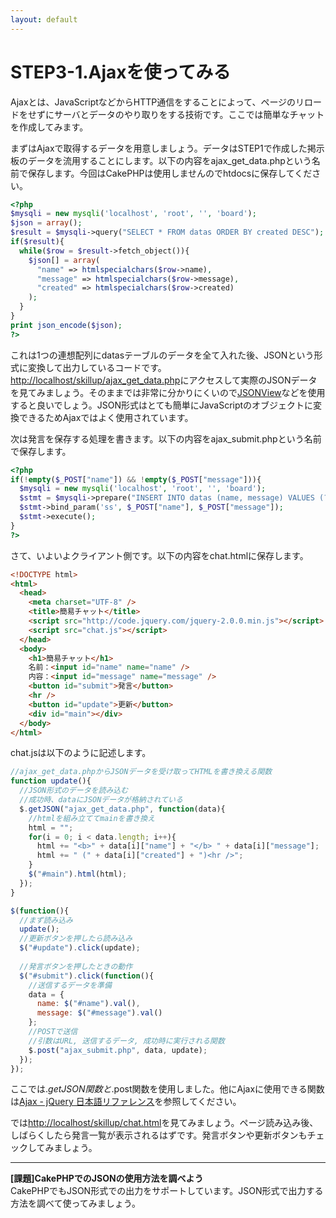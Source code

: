 ```yaml
---
layout: default
---
```

# STEP3-1.Ajaxを使ってみる

Ajaxとは、JavaScriptなどからHTTP通信をすることによって、ページのリロードをせずにサーバとデータのやり取りをする技術です。ここでは簡単なチャットを作成してみます。

まずはAjaxで取得するデータを用意しましょう。データはSTEP1で作成した掲示板のデータを流用することにします。以下の内容をajax_get_data.phpという名前で保存します。今回はCakePHPは使用しませんのでhtdocsに保存してください。

```php
<?php
$mysqli = new mysqli('localhost', 'root', '', 'board');
$json = array();
$result = $mysqli->query("SELECT * FROM datas ORDER BY created DESC");
if($result){
  while($row = $result->fetch_object()){
    $json[] = array(
      "name" => htmlspecialchars($row->name),
      "message" => htmlspecialchars($row->message),
      "created" => htmlspecialchars($row->created)
    );
  }
}
print json_encode($json);
?>
```

これは1つの連想配列にdatasテーブルのデータを全て入れた後、JSONという形式に変換して出力しているコードです。[http://localhost/skillup/ajax_get_data.php](http://localhost/skillup/ajax_get_data.php)にアクセスして実際のJSONデータを見てみましょう。そのままでは非常に分かりにくいので[JSONView](https://chrome.google.com/webstore/detail/jsonview/chklaanhfefbnpoihckbnefhakgolnmc)などを使用すると良いでしょう。JSON形式はとても簡単にJavaScriptのオブジェクトに変換できるためAjaxではよく使用されています。

次は発言を保存する処理を書きます。以下の内容をajax_submit.phpという名前で保存します。

```php
<?php
if(!empty($_POST["name"]) && !empty($_POST["message"])){
  $mysqli = new mysqli('localhost', 'root', '', 'board');
  $stmt = $mysqli->prepare("INSERT INTO datas (name, message) VALUES (?, ?)");
  $stmt->bind_param('ss', $_POST["name"], $_POST["message"]);
  $stmt->execute();
}
?>
```

さて、いよいよクライアント側です。以下の内容をchat.htmlに保存します。

```html
<!DOCTYPE html>
<html>
  <head>
    <meta charset="UTF-8" />
    <title>簡易チャット</title>
    <script src="http://code.jquery.com/jquery-2.0.0.min.js"></script>
    <script src="chat.js"></script>
  </head>
  <body>
    <h1>簡易チャット</h1>
    名前：<input id="name" name="name" />
    内容：<input id="message" name="message" />
    <button id="submit">発言</button>
    <hr />
    <button id="update">更新</button>
    <div id="main"></div>
  </body>
</html>
```

chat.jsは以下のように記述します。

```js
//ajax_get_data.phpからJSONデータを受け取ってHTMLを書き換える関数
function update(){
  //JSON形式のデータを読み込む
  //成功時、dataにJSONデータが格納されている
  $.getJSON("ajax_get_data.php", function(data){
  	//htmlを組み立ててmainを書き換え
    html = "";
    for(i = 0; i < data.length; i++){
      html += "<b>" + data[i]["name"] + "</b> " + data[i]["message"];
      html += " (" + data[i]["created"] + ")<hr />";
    }
    $("#main").html(html);
  });
}

$(function(){
  //まず読み込み
  update();
  //更新ボタンを押したら読み込み
  $("#update").click(update);
  
  //発言ボタンを押したときの動作
  $("#submit").click(function(){
  	//送信するデータを準備
  	data = {
      name: $("#name").val(),
      message: $("#message").val()
    };
    //POSTで送信
    //引数はURL, 送信するデータ, 成功時に実行される関数
    $.post("ajax_submit.php", data, update);
  });
});
```

ここでは$.getJSON関数と$.post関数を使用しました。他にAjaxに使用できる関数は[Ajax - jQuery 日本語リファレンス](http://semooh.jp/jquery/api/ajax/)を参照してください。

では[http://localhost/skillup/chat.html](http://localhost/skillup/chat.html)を見てみましょう。ページ読み込み後、しばらくしたら発言一覧が表示されるはずです。発言ボタンや更新ボタンもチェックしてみましょう。

***

**[課題]CakePHPでのJSONの使用方法を調べよう**  
CakePHPでもJSON形式での出力をサポートしています。JSON形式で出力する方法を調べて使ってみましょう。